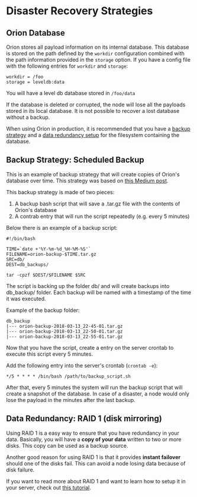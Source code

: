 # Disaster Recovery Strategies

## Orion Database

Orion stores all payload information on its internal database. This database is stored on the path defined by the 
`workdir` configuration combined with the path information provided in the `storage` option. If you have a config file 
with the following entries for `workdir` and `storage`:
```
workdir = /foo
storage = leveldb:data
```

You will have a level db database stored in `/foo/data`

If the database is deleted or corrupted, the node will lose all the payloads stored in its local database. It is not 
possible to recover a lost database without a backup.

When using Orion in production, it is recommended that you have a [backup strategy](#backup-strategy:-scheduled-backup) 
and a [data redundancy setup](#data-redundancy:-raid-1-(disk-mirroring)) for the filesystem containing the database.

## Backup Strategy: Scheduled Backup

This is an example of backup strategy that will create copies of Orion's database over time. This strategy was based 
on [this Medium post](https://medium.com/@fotios.floros/linux-backup-script-1722cc9c2bf6).

This backup strategy is made of two pieces:

1. A backup bash script that will save a .tar.gz file with the contents of Orion's database
2. A contrab entry that will run the script repeatedly (e.g. every 5 minutes)

Below there is an example of a backup script:

```
#!/bin/bash

TIME=`date +'%Y-%m-%d_%H-%M-%S'`
FILENAME=orion-backup-$TIME.tar.gz
SRC=db/
DEST=db_backups/

tar -cpzf $DEST/$FILENAME $SRC
```

The script is backing up the folder db/ and will create backups into db_backup/ folder. Each backup will be named with 
a timestamp of the time it was executed.

Example of the backup folder:

```
db_backup
|--- orion-backup-2018-03-13_22-45-01.tar.gz
|--- orion-backup-2018-03-13_22-50-01.tar.gz
|--- orion-backup-2018-03-13_22-55-01.tar.gz
```

Now that you have the script, create a entry on the server crontab to execute this script every 5 minutes.

Add the following entry into the server's crontab (`crontab -e`):

```
*/5 * * * * /bin/bash /path/to/backup_script.sh
```

After that, every 5 minutes the system will run the backup script that will create a snapshot of the database. In case 
of a disaster, a node would only lose the payload in the minutes after the last backup.

## Data Redundancy: RAID 1 (disk mirroring)

Using RAID 1 is a easy way to ensure that you have redundancy in your data. Basically, you will have a **copy of your 
data** written to two or more disks. This copy can be used as a backup source.

Another good reason for using RAID 1 is that it provides **instant failover** should one of the disks fail. This can 
avoid a node losing data because of disk failure.

If you want to read more about RAID 1 and want to learn how to setup it in your server, check out 
[this tutorial](https://www.tecmint.com/create-raid1-in-linux/).